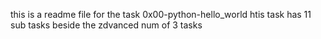 this is a readme file for the task 0x00-python-hello_world htis task has 11 sub tasks beside the zdvanced num of 3 tasks
